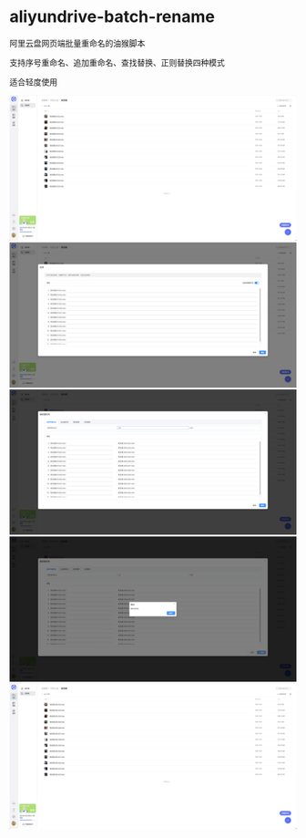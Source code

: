 # aliyundrive-batch-rename
阿里云盘网页端批量重命名的油猴脚本

支持序号重命名、追加重命名、查找替换、正则替换四种模式

适合轻度使用

![1.png](./img/1.png)
![2.png](./img/2.png)
![3.png](./img/3.png)
![4.png](./img/4.png)
![5.png](./img/5.png)